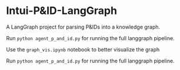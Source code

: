 # Intui-P&ID-LangGraph

A LangGraph project for parsing P&IDs into a knowledge graph.


Run ` python agent_p_and_id.py ` for running the full langgraph pipeline. 

Use the `graph_vis.ipynb` notebook to better visualize the graph

Run ` python agent_p_and_id.py ` for running the full langgraph pipeline. 

